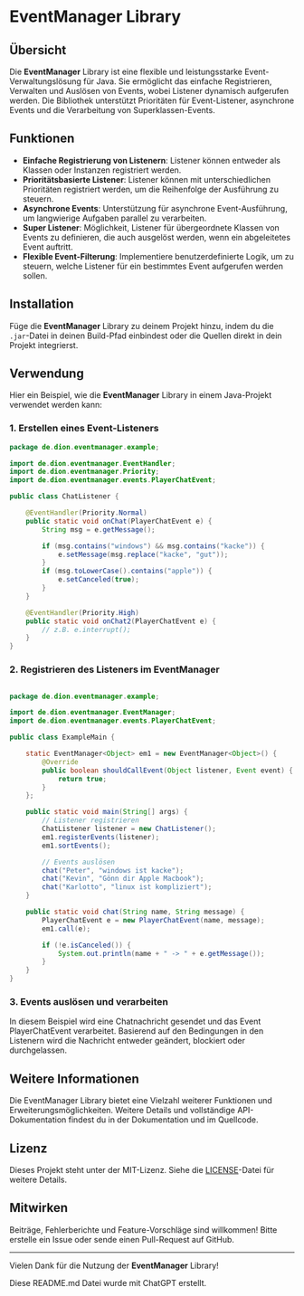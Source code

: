 # EventManager Library

## Übersicht

Die **EventManager** Library ist eine flexible und leistungsstarke Event-Verwaltungslösung für Java. Sie ermöglicht das einfache Registrieren, Verwalten und Auslösen von Events, wobei Listener dynamisch aufgerufen werden. Die Bibliothek unterstützt Prioritäten für Event-Listener, asynchrone Events und die Verarbeitung von Superklassen-Events.

## Funktionen

- **Einfache Registrierung von Listenern**: Listener können entweder als Klassen oder Instanzen registriert werden.
- **Prioritätsbasierte Listener**: Listener können mit unterschiedlichen Prioritäten registriert werden, um die Reihenfolge der Ausführung zu steuern.
- **Asynchrone Events**: Unterstützung für asynchrone Event-Ausführung, um langwierige Aufgaben parallel zu verarbeiten.
- **Super Listener**: Möglichkeit, Listener für übergeordnete Klassen von Events zu definieren, die auch ausgelöst werden, wenn ein abgeleitetes Event auftritt.
- **Flexible Event-Filterung**: Implementiere benutzerdefinierte Logik, um zu steuern, welche Listener für ein bestimmtes Event aufgerufen werden sollen.

## Installation

Füge die **EventManager** Library zu deinem Projekt hinzu, indem du die `.jar`-Datei in deinen Build-Pfad einbindest oder die Quellen direkt in dein Projekt integrierst.

## Verwendung

Hier ein Beispiel, wie die **EventManager** Library in einem Java-Projekt verwendet werden kann:

### 1. Erstellen eines Event-Listeners

```java
package de.dion.eventmanager.example;

import de.dion.eventmanager.EventHandler;
import de.dion.eventmanager.Priority;
import de.dion.eventmanager.events.PlayerChatEvent;

public class ChatListener {

    @EventHandler(Priority.Normal)
    public static void onChat(PlayerChatEvent e) {
        String msg = e.getMessage();

        if (msg.contains("windows") && msg.contains("kacke")) {
            e.setMessage(msg.replace("kacke", "gut"));
        }
        if (msg.toLowerCase().contains("apple")) {
            e.setCanceled(true);
        }
    }

    @EventHandler(Priority.High)
    public static void onChat2(PlayerChatEvent e) {
        // z.B. e.interrupt();
    }
}
```

### 2. Registrieren des Listeners im EventManager
```java

package de.dion.eventmanager.example;

import de.dion.eventmanager.EventManager;
import de.dion.eventmanager.events.PlayerChatEvent;

public class ExampleMain {

    static EventManager<Object> em1 = new EventManager<Object>() {
        @Override
        public boolean shouldCallEvent(Object listener, Event event) {
            return true;
        }
    };

    public static void main(String[] args) {
        // Listener registrieren
        ChatListener listener = new ChatListener();
        em1.registerEvents(listener);
        em1.sortEvents();

        // Events auslösen
        chat("Peter", "windows ist kacke");
        chat("Kevin", "Gönn dir Apple Macbook");
        chat("Karlotto", "linux ist kompliziert");
    }

    public static void chat(String name, String message) {
        PlayerChatEvent e = new PlayerChatEvent(name, message);
        em1.call(e);

        if (!e.isCanceled()) {
            System.out.println(name + " -> " + e.getMessage());
        }
    }
}
```

### 3. Events auslösen und verarbeiten
In diesem Beispiel wird eine Chatnachricht gesendet und das Event PlayerChatEvent verarbeitet. Basierend auf den Bedingungen in den Listenern wird die Nachricht entweder geändert, blockiert oder durchgelassen.

## Weitere Informationen

Die EventManager Library bietet eine Vielzahl weiterer Funktionen und Erweiterungsmöglichkeiten. Weitere Details und vollständige API-Dokumentation findest du in der Dokumentation und im Quellcode.

## Lizenz

Dieses Projekt steht unter der MIT-Lizenz. Siehe die [LICENSE](LICENSE)-Datei für weitere Details.

## Mitwirken

Beiträge, Fehlerberichte und Feature-Vorschläge sind willkommen! Bitte erstelle ein Issue oder sende einen Pull-Request auf GitHub.

---

Vielen Dank für die Nutzung der **EventManager** Library!

Diese README.md Datei wurde mit ChatGPT erstellt.


